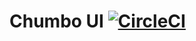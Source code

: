 # Chumbo UI [![CircleCI](https://circleci.com/gh/quagliero/chumbo-ui.svg?style=svg)](https://circleci.com/gh/quagliero/chumbo-ui)
